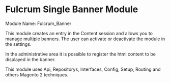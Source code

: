 # Fulcrum Single Banner Module

Module Name: Fulcrum_Banner

This module creates an entry in the Content session and allows you to manage multiple banners. The user can activate or deactivate the module in the settings.

In the administrative area it is possible to register the html content to be displayed in the banner.

This module uses Api, Repositorys, Interfaces, Config, Setup, Routing and others Magento 2 techniques.
